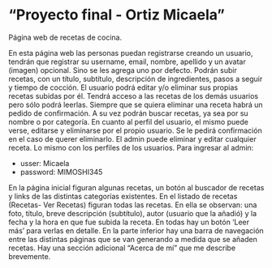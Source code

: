 # “Proyecto final - Ortiz Micaela”

Página web de recetas de cocina. 

En esta página web las personas puedan registrarse creando un usuario, tendrán que registrar su username, email, nombre, apellido y un avatar (imagen) opcional. Sino se les agrega uno por defecto.
Podrán subir recetas, con un título, subtítulo, descripción de ingredientes, pasos a seguir y tiempo de cocción. El usuario podrá editar y/o eliminar sus propias recetas subidas por él. Tendrá acceso a las recetas de los demás usuarios pero sólo podrá leerlas.
Siempre que se quiera eliminar una receta habrá un pedido de confirmación.
A su vez podrán buscar recetas, ya sea por su nombre o por categoría.
En cuanto al perfil del usuario, el mismo puede verse, editarse y eliminarse por el propio usuario. Se le pedirá confirmación en el caso de querer eliminarlo.
El admin puede eliminar y editar cualquier receta. Lo mismo con los perfiles de los usuarios.
Para ingresar al admin:
- usser: Micaela
- password: MIMOSHI345

En la página inicial figuran algunas recetas, un botón al buscador de recetas y links de las distintas categorías existentes. 
En el listado de recetas (Recetas- Ver Recetas) figuran todas las recetas. En ella se observan: una foto, título, breve descripción (subtítulo), autor (usuario que la añadió) y la fecha y la hora en que fue subida la receta. En todas hay un botón ‘Leer más’ para verlas en detalle. En la parte inferior hay una barra de navegación entre las distintas páginas que se van generando a medida que se añaden recetas.
Hay una sección adicional “Acerca de mí” que me describe brevemente.
